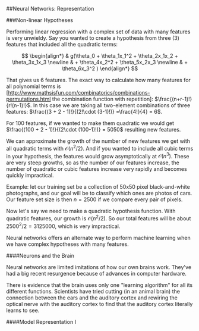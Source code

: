 ##Neural Networks: Representation

###Non-linear Hypotheses

Performing linear regression with a complex set of data with many features is very unwieldy. Say you wanted to create a hypothesis from three (3) features that included all the quadratic terms:

$$
\begin{align*}
& g(\theta_0 + \theta_1x_1^2 + \theta_2x_1x_2 + \theta_3x_1x_3 \newline
& + \theta_4x_2^2 + \theta_5x_2x_3 \newline
& + \theta_6x_3^2 )
\end{align*}
$$

That gives us $6$ features. The exact way to calculate how many features for all polynomial terms is [http://www.mathsisfun.com/combinatorics/combinations-permutations.html the combination function with repetition]: $\frac{(n+r-1)!}{r!(n-1)!}$. In this case we are taking all two-element combinations of three features: $\frac{(3 + 2 - 1)!}{(2!\cdot (3-1)!)} $=$\frac{4!}{4} = 6$. 

For 100 features, if we wanted to make them quadratic we would get $\frac{(100 + 2 - 1)!}{(2\cdot (100-1)!)} = 5050$ resulting new features.

We can approximate the growth of the number of new features we get with all quadratic terms with $\mathcal{O}(n^2/2)$. And if you wanted to include all cubic terms in your hypothesis, the features would grow asymptotically at $\mathcal{O}(n^3)$. These are very steep growths, so as the number of our features increase, the number of quadratic or cubic features increase very rapidly and becomes quickly impractical.

Example: let our training set be a collection of 50x50 pixel black-and-white photographs, and our goal will be to classify which ones are photos of cars. Our feature set size is then $n=2500$ if we compare every pair of pixels.

Now let's say we need to make a quadratic hypothesis function. With quadratic features, our growth is $\mathcal{O}(n^2 / 2)$. So our total features will be about $2500^2 / 2 = 3125000$, which is very impractical.

Neural networks offers an alternate way to perform machine learning when we have complex hypotheses with many features.

####Neurons and the Brain

Neural networks are limited imitations of how our own brains work. They've had a big recent resurgence because of advances in computer hardware.

There is evidence that the brain uses only one "learning algorithm" for all its different functions. Scientists have tried cutting (in an animal brain) the connection between the ears and the auditory cortex and rewiring the optical nerve with the auditory cortex to find that the auditory cortex literally learns to see.

####Model Representation I



























































































